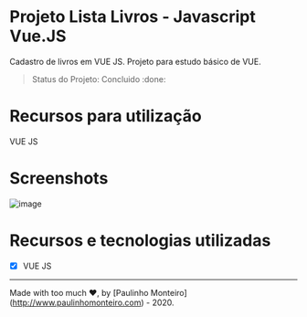 # Projeto Lista Livros - Javascript Vue.JS 

Cadastro de livros em VUE JS. Projeto para estudo básico de VUE.

> Status do Projeto: Concluido :done:

# Recursos para utilização

VUE JS
  
# Screenshots

![image](https://user-images.githubusercontent.com/52004768/75903773-d42e7400-5e20-11ea-9c4e-a74f541a4093.png)

# Recursos e tecnologias utilizadas

- [x] VUE JS

<hr />

Made with too much ♥, by [Paulinho Monteiro] (http://www.paulinhomonteiro.com) - 2020.
